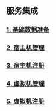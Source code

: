 ## 服务集成

### [1. 基础数据准备](1-data-basic.md)

### [2. 宿主机管理](2-host-data.md)

### [3. 宿主机注册](3-host-register.md)

### [4. 虚拟机管理](4-vm-data.md)

### [5. 虚拟机注册](5-vm-register.md)

